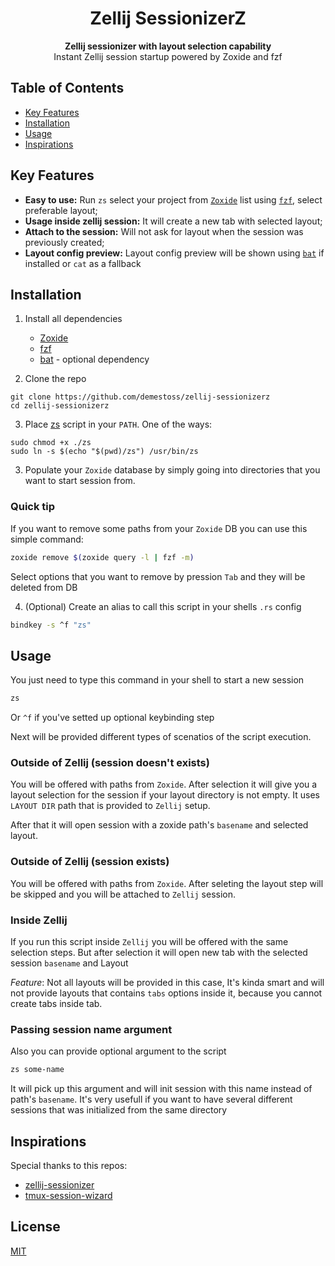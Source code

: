 <h1 align="center">Zellij SessionizerZ</h1>

<div align="center">
  <strong>Zellij sessionizer with layout selection capability</strong>
</div>

<div align="center">
    Instant Zellij session startup powered by Zoxide and fzf
</div>

## Table of Contents

- [Key Features](#key-features)
- [Installation](#installation)
- [Usage](#usage)
- [Inspirations](#inspirations)

## Key Features

- **Easy to use:** Run `zs` select your project from [`Zoxide`](https://github.com/ajeetdsouza/zoxide) list using [`fzf`](https://github.com/junegunn/fzf), select preferable layout;
- **Usage inside zellij session:** It will create a new tab with selected layout;
- **Attach to the session:** Will not ask for layout when the session was previously created;
- **Layout config preview:** Layout config preview will be shown using [`bat`](https://github.com/sharkdp/bat) if installed or `cat` as a fallback

## Installation

1. Install all dependencies

   - [Zoxide](https://github.com/ajeetdsouza/zoxide)
   - [fzf](https://github.com/junegunn/fzf)
   - [bat](https://github.com/junegunn/fzf) - optional dependency

2. Clone the repo

```
git clone https://github.com/demestoss/zellij-sessionizerz
cd zellij-sessionizerz
```

3. Place [zs](https://github.com/demestoss/zellij-sessionizerz/blob/main/zs) script in your `PATH`. One of the ways:

```
sudo chmod +x ./zs
sudo ln -s $(echo "$(pwd)/zs") /usr/bin/zs
```

3. Populate your `Zoxide` database by simply going into directories that you want to start session from.

### Quick tip

If you want to remove some paths from your `Zoxide` DB you can use this simple command:

```sh
zoxide remove $(zoxide query -l | fzf -m)
```

Select options that you want to remove by pression `Tab` and they will be deleted from DB

4. (Optional) Create an alias to call this script in your shells `.rs` config

```sh
bindkey -s ^f "zs"
```

## Usage

You just need to type this command in your shell to start a new session

```sh
zs
```

Or `^f` if you've setted up optional keybinding step

Next will be provided different types of scenatios of the script execution.

### Outside of Zellij (session doesn't exists)

You will be offered with paths from `Zoxide`. After selection it will give you a layout selection for the session if your layout directory is not empty. It uses `LAYOUT DIR` path that is provided to `Zellij` setup.

After that it will open session with a zoxide path's `basename` and selected layout.

### Outside of Zellij (session exists)

You will be offered with paths from `Zoxide`. After seleting the layout step will be skipped and you will be attached to `Zellij` session.

### Inside Zellij

If you run this script inside `Zellij` you will be offered with the same selection steps. But after selection it will open new tab with the selected session `basename` and Layout

_Feature_: Not all layouts will be provided in this case, It's kinda smart and will not provide layouts that contains `tabs` options inside it, because you cannot create tabs inside tab.

### Passing session name argument

Also you can provide optional argument to the script

```sh
zs some-name
```

It will pick up this argument and will init session with this name instead of path's `basename`. It's very usefull if you want to have several different sessions that was initialized from the same directory

## Inspirations

Special thanks to this repos:

- [zellij-sessionizer](https://github.com/silicakes/zellij-sessionizer/tree/main)
- [tmux-session-wizard](https://github.com/27medkamal/tmux-session-wizard)

## License

[MIT](https://tldrlegal.com/license/mit-license)
